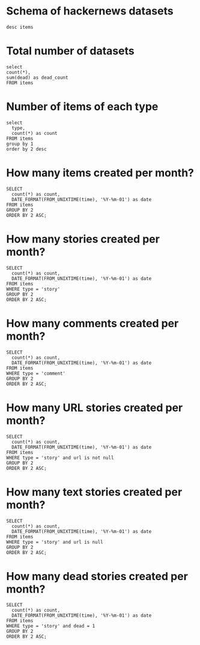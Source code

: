 # Schema of hackernews datasets

```schema
desc items
```

<DataTable
    data={schema} 
    rows=20
    rowNumbers=false
/>

# Total number of datasets

```total_items
select 
count(*),
sum(dead) as dead_count
FROM items

```

<DataTable
    data={total_items} 
    rowNumbers=false
    rowLines=false
/>

# Number of items of each type

```items_per_type
select
  type,
  count(*) as count
FROM items
group by 1
order by 2 desc
```

<DataTable
    data={items_per_type} 
/>

# How many items created per month?

```items_per_month
SELECT 
  count(*) as count, 
  DATE_FORMAT(FROM_UNIXTIME(time), '%Y-%m-01') as date 
FROM items 
GROUP BY 2 
ORDER BY 2 ASC;
```
<LineChart data = {items_per_month} y=count x=date  />

# How many stories created per month?

```stories_per_month
SELECT 
  count(*) as count, 
  DATE_FORMAT(FROM_UNIXTIME(time), '%Y-%m-01') as date 
FROM items 
WHERE type = 'story'
GROUP BY 2 
ORDER BY 2 ASC;
```
<LineChart data = {stories_per_month} y=count x=date  />

# How many comments created per month?

```comments_per_month
SELECT 
  count(*) as count, 
  DATE_FORMAT(FROM_UNIXTIME(time), '%Y-%m-01') as date 
FROM items 
WHERE type = 'comment'
GROUP BY 2 
ORDER BY 2 ASC;
```
<LineChart data = {comments_per_month} y=count x=date  />


# How many URL stories created per month?

```url_stories_per_month
SELECT 
  count(*) as count, 
  DATE_FORMAT(FROM_UNIXTIME(time), '%Y-%m-01') as date 
FROM items 
WHERE type = 'story' and url is not null
GROUP BY 2 
ORDER BY 2 ASC;
```
<LineChart data = {url_stories_per_month} y=count x=date  />

# How many text stories created per month?

```text_stories_per_month
SELECT 
  count(*) as count, 
  DATE_FORMAT(FROM_UNIXTIME(time), '%Y-%m-01') as date 
FROM items 
WHERE type = 'story' and url is null
GROUP BY 2 
ORDER BY 2 ASC;
```
<LineChart data = {text_stories_per_month} y=count x=date  />

# How many dead stories created per month?

```dead_stories_per_month
SELECT 
  count(*) as count, 
  DATE_FORMAT(FROM_UNIXTIME(time), '%Y-%m-01') as date 
FROM items 
WHERE type = 'story' and dead = 1
GROUP BY 2 
ORDER BY 2 ASC;
```
<LineChart data = {dead_stories_per_month} y=count x=date  />